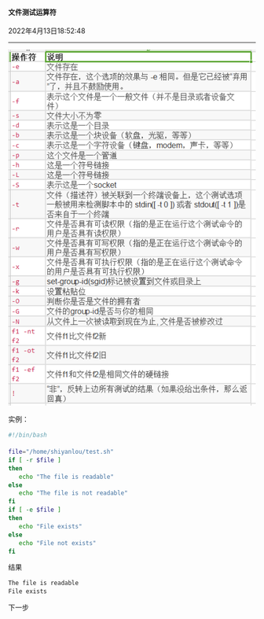#### 文件测试运算符

2022年4月13日18:52:48

---



![5-5-1](5.5_文件测试运算符.assets/document-uid8797labid3895timestamp1554172035089.png)

实例：

```bash
#!/bin/bash

file="/home/shiyanlou/test.sh"
if [ -r $file ]
then
   echo "The file is readable"
else
   echo "The file is not readable"
fi
if [ -e $file ]
then
   echo "File exists"
else
   echo "File not exists"
fi
```

结果

```bash
The file is readable
File exists
```



下一步